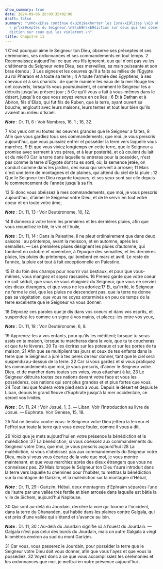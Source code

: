 ```yaml
---
show_summary: true
date: 2024-09-06 20:00:35+02:00
draft: false
summary: "\nMo\xEFse continue d\u2019exhorter les Isra\xE9lites \xE0 observer les\
  \ pr\xE9ceptes du Seigneur.\nB\xE9n\xE9diction sur ceux qui les observeront.\nMal\xE9\
  diction sur ceux qui les violeront.\n"
title: Chapitre 11
---
```





1 C'est pourquoi aime le Seigneur ton Dieu, observe ses préceptes et ses cérémonies, ses ordonnances et ses commandements en tout temps. 2 Reconnaissez aujourd'hui ce que vos fils ignorent, eux qui n'ont pas vu les châtiments du Seigneur votre Dieu, ses merveilles, sa main puissante et son bras étendu ; 3 Les signes et les oeuvres qu'il a faits au milieu de l'Egypte au roi Pharaon et à toute sa terre ; 4 A toute l'armée des Egyptiens, à ses chevaux et à ses chariots : de quelle manière les eaux de la mer Rouge les ont couverts, lorsqu'ils vous poursuivaient, et comment le Seigneur les a détruits jusqu'au présent jour ; 5 Ce qu'il vous a fait à vous-mêmes dans le désert, jusqu'à ce que vous soyez venus en ce lieu ; 6 Et à Dathan et à Abiron, fils d'Eliab, qui fut fils de Ruben, que la terre, ayant ouvert sa bouche, engloutit avec leurs maisons, leurs tentes et tout leur bien qu'ils avaient au milieu d'Israël.

***Note*** :  Dr. 11, 6 : Voir Nombres, 16, 1 ; 16, 32.

7 Vos yeux ont vu toutes les oeuvres grandes que le Seigneur a faites, 8 Afin que vous gardiez tous ses commandements, que moi. je vous prescris aujourd'hui, que vous puissiez entrer et posséder la terre vers laquelle vous marchez, 9 Et que vous viviez longtemps en cette terre, que le Seigneur a promise avec serment à vos pères, et à leur postérité, et où coulent du lait et du miel10 Car la terre dans laquelle tu entreras pour la posséder, n'est pas comme la terre d'Egypte dont tu es sorti, où, la semence jetée, on conduit comme dans les jardins, des eaux qui servent à arroser; 11 Mais c'est une terre de montagnes et de plaines, qui attend du ciel de la pluie ; 12 Que le Seigneur ton Dieu regarde toujours; et ses yeux sont sur elle depuis le commencement de l'année jusqu'à sa fin.


13 Si donc vous obéissez à mes commandements, que moi, je vous prescris aujourd'hui, d'aimer le Seigneur votre Dieu, et de le servir en tout votre coeur et en toute votre âme,

***Note*** :  Dr. 11, 13 : Voir Deutéronome, 10, 12.

14 Il donnera à votre terre les premières et les dernières pluies, afin que vous recueilliez le blé, le vin et l'huile,

***Note*** :  Dr. 11, 14 : Dans la Palestine, il ne pleut ordinairement que dans deux saisons : au printemps, avant la moisson, et en automne, après les semailles. ― Les premières pluies désignent les pluies d’automne, qui tombent en octobre et novembre, à l’époque des semailles, et les dernières pluies, les pluies du printemps, qui tombent en mars et avril. Le reste de l’année, la pluie est tout à fait exceptionnelle en Palestine.

15 Et du foin des champs pour nourrir vos bestiaux, et pour que vous-mêmes, vous mangiez et soyez rassasiés. 16 Prenez garde que votre coeur ne soit séduit, que vous ne vous éloigniez du Seigneur, que vous ne serviez des dieux étrangers, et que vous ne les adoriez:17 Et, qu'irrité, le Seigneur ne ferme le ciel, que les pluies ne descendent pas, que la terre ne donne pas sa végétation, que vous ne soyez exterminés en peu de temps de la terre excellente que le Seigneur va vous donner.


18 Déposez ces paroles que je dis dans vos coeurs et dans vos esprits, et suspendez-les comme un signe à vos mains, et placez-les entre vos yeux,

***Note*** :  Dr. 11, 18 : Voir Deutéronome, 6, 6.

19 Apprenez-les à vos enfants, pour qu'ils les méditent; lorsque tu seras assis en ta maison, lorsque tu marcheras dans la voie, que tu te coucheras et que tu te lèveras, 20 Tu les écriras sur les poteaux et sur les portes de ta maison; 21 Afin que se multiplient tes jours et ceux de tes enfants dans la terre que le Seigneur a juré à tes pères de leur donner, tant que le ciel sera suspendu au-dessus de la terre. 22 Car si vous gardez et si vous pratiquez les commandements que moi, je vous prescris, d'aimer le Seigneur votre Dieu, et de marcher dans toutes ses voies, vous attachant à lui, 23 Le Seigneur détruira toutes ces nations devant votre face et vous les posséderez, ces nations qui sont plus grandes et et plus fortes que vous. 24 Tout lieu que foulera votre pied sera à vous. Depuis le désert et depuis le Liban, depuis le grand fleuve d'Euphrate jusqu'à la mer occidentale, ce seront vos limites.

***Note*** :  Dr. 11, 24 : Voir Josué, 1, 3. ― Liban. Voir l’Introduction au livre de Josué. ― Euphrate. Voir Genèse, 15, 18.

25 Nul ne tiendra contre vous: le Seigneur votre Dieu jettera la terreur et l'effroi sur toute la terre que vous devez fouler, comme il vous a dit.


26 Voici que je mets aujourd'hui en votre présence la bénédiction et la malédiction :27 La bénédiction, si vous obéissez aux commandements du Seigneur votre Dieu, que moi, je vous prescris aujourd'hui :28 La malédiction, si vous n'obéissez pas aux commandements du Seigneur votre Dieu, mais si vous vous écartez de la voie que moi, je vous montre maintenant, et que vous marchiez après des dieux étrangers que vous ne connaissez pas. 29 Mais lorsque le Seigneur ton Dieu t'aura introduit dans la terre vers laquelle tu chemines pour l'habiter, tu mettras la bénédiction sur la montagne de Garizim, et la malédiction sur la montagne d'Hébal,

***Note*** :  Dr. 11, 29 : Garizim, Hébal, deux montagnes d’Ephraïm séparées l’une de l’autre par une vallée très fertile et bien arrosée dans laquelle est bâtie la ville de Sichem, aujourd’hui Naplouse.

30 Qui sont au-delà du Jourdain, derrière la voie qui tourne à l'occident, dans la terre du Chananéen, qui habite dans les plaines contre Galgala, qui est près d'une vallée qui s'étend et s'avance au loin.

***Note*** :  Dr. 11, 30 : Au-delà du Jourdain signifie ici à l’ouest du Jourdain. ― Galgala n’est pas celui des bords du Jourdain, mais un autre Galgala à vingt kilomètres environ au sud du mont Garizim.

31 Car vous, vous passerez le Jourdain, pour posséder la terre que le Seigneur votre Dieu doit vous donner, afin que vous l'ayez et que vous la possédiez. 32 Voyez donc à ce que vous accomplissiez les cérémonies et les ordonnances que moi, je mettrai en votre présence aujourd'hui .

